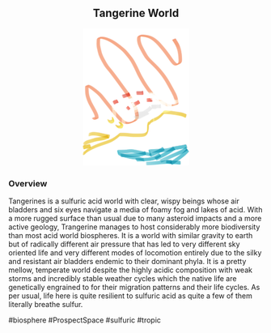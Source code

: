 <h2 align="center">Tangerine World
</h2>
<p align="center">
<img src="https://github.com/Insculpo/Sandbox_Galaxy/blob/Galactic/Stellar_Abyss_Setting_Bible/Photo_Directory/Tangerine.png" width="210" height="270">
</p>

### Overview

Tangerines is a sulfuric acid world with clear, wispy beings whose air bladders and six eyes navigate a media of foamy fog and lakes of acid.  With a more rugged surface than usual due to many asteroid impacts and a more active geology, Trangerine manages to host considerably more biodiversity than most acid world biospheres.  It is a world with similar gravity to earth but of radically different air pressure that has led to very different sky oriented life and very different modes of locomotion entirely due to the silky and resistant air bladders endemic to their dominant phyla.  It is a pretty mellow, temperate world despite the highly acidic composition with weak storms and incredibly stable weather cycles which the native life are genetically engrained to for their migration patterns and their life cycles.  As per usual, life here is quite resilient to sulfuric acid as quite a few of them literally breathe sulfur.

#biosphere 
#ProspectSpace 
#sulfuric 
#tropic 
